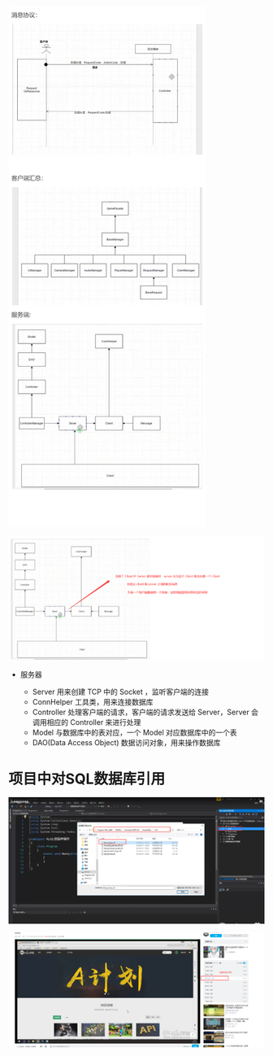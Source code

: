 ![image-20220107163322523](Game.assets/image-20220107163322523.png) 

![image-20220107170611736](Game.assets/image-20220107170611736.png)

+ 服务器

  - Server  用来创建 TCP 中的 Socket ，监听客户端的连接
  - ConnHelper  工具类，用来连接数据库
  - Controller  处理客户端的请求，客户端的请求发送给 Server，Server 会调用相应的 Controller 来进行处理
  - Model 与数据库中的表对应，一个 Model 对应数据库中的一个表
  - DAO(Data Access Object) 数据访问对象，用来操作数据库


# 项目中对SQL数据库引用

![image-20220217001741396](Game.assets/image-20220217001741396.png)

![image-20220218124258604](Game.assets/image-20220218124258604.png)

